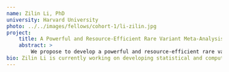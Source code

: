 ```yaml
---
name: Zilin Li, PhD
university: Harvard University
photo: ../../images/fellows/cohort-1/li-zilin.jpg
project:
    title: A Powerful and Resource-Efficient Rare Variant Meta-Analysis Workflow for Large-Scale Multi-Ethnic Sequencing Association Studies Using Summary Statistics and Functional Annotations
    abstract: >
        We propose to develop a powerful and resource-efficient rare variant (RV) meta-analysis cloud-based workflow using summary statistics on BioData Catalyst ecosystem Terra. The proposed workflow is computationally scalable while accounting for population structure and relatedness for continuous and dichotomous traits. It empowers RV association analyses by dynamically incorporating multiple functional annotations and multi-ethnic information. In collaboration with several TOPMed working groups (WGs), including the Lipids WG, we will generate sharable RV summary statistics and perform meta-analysis of TOPMed and UK biobank data. We will provide training in use of the workflow to consortium members and the broader community.
bio: Zilin Li is currently working on developing statistical and computational methods for analysis of massive Whole Genome Sequencing (WGS) studies and applying them to analyze two high profile large-scale NIH whole genome sequencing studies, the NHGRI Genome Sequencing Program and the NHLBI Trans-omics Precision Medicine Program. Li is currently working as a research associate in the Department of Biostatistics at the Harvard T.H. School of Public Health. 
---
```


